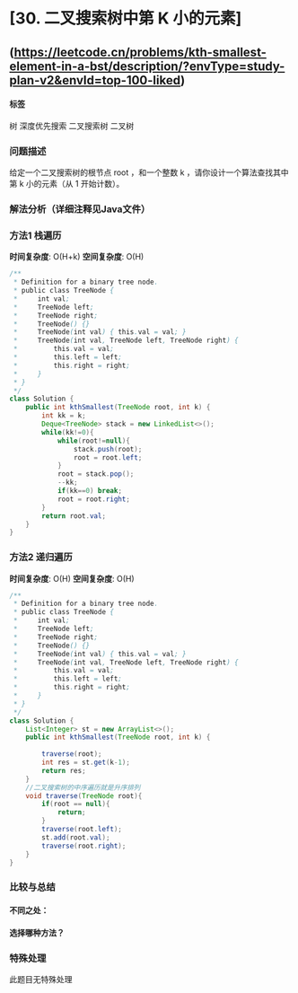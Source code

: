 # [30. 二叉搜索树中第 K 小的元素] 
## (https://leetcode.cn/problems/kth-smallest-element-in-a-bst/description/?envType=study-plan-v2&envId=top-100-liked)

#### **标签** 
树
深度优先搜索
二叉搜索树
二叉树


### 问题描述
给定一个二叉搜索树的根节点 root ，和一个整数 k ，请你设计一个算法查找其中第 k 小的元素（从 1 开始计数）。

### 解法分析（详细注释见Java文件）
### 方法1 栈遍历


**时间复杂度**: O(H+k)
**空间复杂度**: O(H)
```java
/**
 * Definition for a binary tree node.
 * public class TreeNode {
 *     int val;
 *     TreeNode left;
 *     TreeNode right;
 *     TreeNode() {}
 *     TreeNode(int val) { this.val = val; }
 *     TreeNode(int val, TreeNode left, TreeNode right) {
 *         this.val = val;
 *         this.left = left;
 *         this.right = right;
 *     }
 * }
 */
class Solution {
    public int kthSmallest(TreeNode root, int k) {
        int kk = k;
        Deque<TreeNode> stack = new LinkedList<>();
        while(kk!=0){
            while(root!=null){
                stack.push(root);
                root = root.left; 
            }
            root = stack.pop();
            --kk;
            if(kk==0) break;
            root = root.right;
        }
        return root.val;
    }
}
```
### 方法2 递归遍历


**时间复杂度**: O(H)
**空间复杂度**: O(H)
```java
/**
 * Definition for a binary tree node.
 * public class TreeNode {
 *     int val;
 *     TreeNode left;
 *     TreeNode right;
 *     TreeNode() {}
 *     TreeNode(int val) { this.val = val; }
 *     TreeNode(int val, TreeNode left, TreeNode right) {
 *         this.val = val;
 *         this.left = left;
 *         this.right = right;
 *     }
 * }
 */
class Solution {
    List<Integer> st = new ArrayList<>();
    public int kthSmallest(TreeNode root, int k) {
        
        traverse(root);
        int res = st.get(k-1);
        return res;
    }
    //二叉搜索树的中序遍历就是升序排列
    void traverse(TreeNode root){
        if(root == null){
            return;
        }
        traverse(root.left);
        st.add(root.val);
        traverse(root.right);
    }
}
```
### 比较与总结
#### 不同之处：

#### 选择哪种方法？


### 特殊处理
此题目无特殊处理
